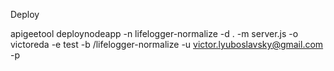 Deploy

apigeetool deploynodeapp -n lifelogger-normalize -d . -m server.js -o victoreda -e test -b /lifelogger-normalize -u victor.lyuboslavsky@gmail.com -p <password>

